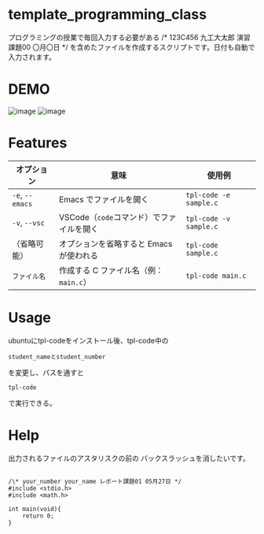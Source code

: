 # template_programming_class

プログラミングの授業で毎回入力する必要がある
/* 123C456 九工大太郎 演習課題00 〇月〇日 */ 
を含めたファイルを作成するスクリプトです。日付も自動で入力されます。
 
# DEMO
 
![image](https://github.com/user-attachments/assets/67e97329-38dd-4570-841b-cef190852c98)
![image](https://github.com/user-attachments/assets/f419b724-19c8-41db-bc62-c18a610e6285)

# Features
 
 | オプション           | 意味                         | 使用例                         |
| --------------- | -------------------------- | --------------------------- |
| `-e`, `--emacs` | Emacs でファイルを開く             | `tpl-code -e sample.c` |
| `-v`, `--vsc`   | VSCode（`code`コマンド）でファイルを開く | `tpl-code -v sample.c` |
| （省略可能）          | オプションを省略すると Emacs が使われる    | `tpl-code sample.c`    |
| `ファイル名`         | 作成する C ファイル名（例：`main.c`）   | `tpl-code main.c`      |

 
# Usage
 
ubuntuにtpl-codeをインストール後、tpl-code中の

```
student_nameとstudent_number
```
を変更し、パスを通すと
```
tpl-code
```
 で実行できる。


# Help
出力されるファイルのアスタリスクの前の
 バックスラッシュを消したいです。
```

/\* your_number your_name レポート課題01 05月27日 */
#include <stdio.h>
#include <math.h>

int main(void){
    return 0;
}
```

